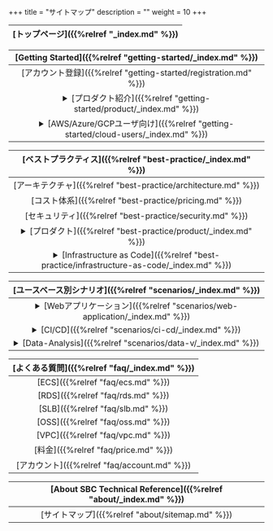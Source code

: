 +++
title = "サイトマップ"
description = ""
weight = 10
+++


[トップページ]({{%relref "_index.md" %}})|
|:------:|

|[Getting Started]({{%relref "getting-started/_index.md" %}})|
|:------:|  
|[アカウント登録]({{%relref "getting-started/registration.md" %}})|
|<details><summary>[プロダクト紹介]({{%relref "getting-started/product/_index.md" %}})</summary>[ECS]({{%relref "getting-started/product/ecs.md" %}})</details>|
|<details><summary>[AWS/Azure/GCPユーザ向け]({{%relref "getting-started/cloud-users/_index.md" %}})</summary>[中国と日本におけるサービス一覧]({{%relref "getting-started/cloud-users/vs-jp-cn.md" %}})<br>[AWS/Azure/GCPとのサービス一覧比較]({{%relref "getting-started/cloud-users/vs-aws-gcp-azure.md" %}})</details>|
 
|[ベストプラクティス]({{%relref "best-practice/_index.md" %}})|
|:------:|
|[アーキテクチャ]({{%relref "best-practice/architecture.md" %}})|
|[コスト体系]({{%relref "best-practice/pricing.md" %}})|
|[セキュリティ]({{%relref "best-practice/security.md" %}})|
|<details><summary>[プロダクト]({{%relref "best-practice/product/_index.md" %}})</summary>[RAM]({{%relref "best-practice/product/ram.md" %}})<br>[Anti-DDoS]({{%relref "best-practice/product/anti-ddos.md" %}})</details>|
|<details><summary>[Infrastructure as Code]({{%relref "best-practice/infrastructure-as-code/_index.md" %}})</summary>[Terraform 1章]({{%relref "best-practice/infrastructure-as-code/terraform_01.md" %}})<br>[Terraform 2章]({{%relref "best-practice/infrastructure-as-code/terraform_02.md" %}})<br>[Terraform 3章]({{%relref "best-practice/infrastructure-as-code/terraform_03.md" %}})<br>[Terraform 4章]({{%relref "best-practice/infrastructure-as-code/terraform_04.md" %}})<br>[Terraform 5章]({{%relref "best-practice/infrastructure-as-code/terraform_05.md" %}})</details>|

 [ユースベース別シナリオ]({{%relref "scenarios/_index.md" %}})|
|:------:|
|<details><summary>[Webアプリケーション]({{%relref "scenarios/web-application/_index.md" %}})</summary>[Java Springboot]({{%relref "scenarios/web-application/java-springboot.md" %}})<br>[Python Django]({{%relref "scenarios/web-application/python-django.md" %}})</details>|
|<details><summary>[CI/CD]({{%relref "scenarios/ci-cd/_index.md" %}})</summary>[E-commerce site with Terraform]({{%relref "scenarios/ci-cd/e-commerce-w-terraform.md" %}})</details>|
|<details><summary>[Data-Analysis]({{%relref "scenarios/data-v/_index.md" %}})</summary>[Some technical reference for Data-V]({{%relref "scenarios/data-v/example.md" %}})</details>|

|[よくある質問]({{%relref "faq/_index.md" %}})
|:------:|
|[ECS]({{%relref "faq/ecs.md" %}})|
|[RDS]({{%relref "faq/rds.md" %}})|
|[SLB]({{%relref "faq/slb.md" %}})|
|[OSS]({{%relref "faq/oss.md" %}})|
|[VPC]({{%relref "faq/vpc.md" %}})|
|[料金]({{%relref "faq/price.md" %}})|
|[アカウント]({{%relref "faq/account.md" %}})|


|[About SBC Technical Reference]({{%relref "about/_index.md" %}})|
|:------:|
| [サイトマップ]({{%relref "about/sitemap.md" %}}) |
